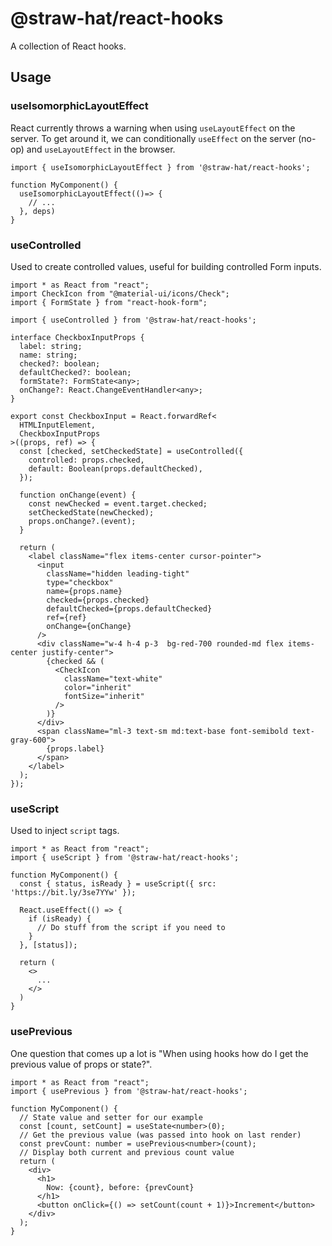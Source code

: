 # @straw-hat/react-hooks

A collection of React hooks.

## Usage

### useIsomorphicLayoutEffect

React currently throws a warning when using `useLayoutEffect` on the server. To
get around it, we can conditionally `useEffect` on the server (no-op) and
`useLayoutEffect` in the browser.

```tsx
import { useIsomorphicLayoutEffect } from '@straw-hat/react-hooks';

function MyComponent() {
  useIsomorphicLayoutEffect(()=> {
    // ...
  }, deps)
}
```

### useControlled

Used to create controlled values, useful for building controlled Form inputs.

```tsx
import * as React from "react";
import CheckIcon from "@material-ui/icons/Check";
import { FormState } from "react-hook-form";

import { useControlled } from '@straw-hat/react-hooks';

interface CheckboxInputProps {
  label: string;
  name: string;
  checked?: boolean;
  defaultChecked?: boolean;
  formState?: FormState<any>;
  onChange?: React.ChangeEventHandler<any>;
}

export const CheckboxInput = React.forwardRef<
  HTMLInputElement,
  CheckboxInputProps
>((props, ref) => {
  const [checked, setCheckedState] = useControlled({
    controlled: props.checked,
    default: Boolean(props.defaultChecked),
  });

  function onChange(event) {
    const newChecked = event.target.checked;
    setCheckedState(newChecked);
    props.onChange?.(event);
  }

  return (
    <label className="flex items-center cursor-pointer">
      <input
        className="hidden leading-tight"
        type="checkbox"
        name={props.name}
        checked={props.checked}
        defaultChecked={props.defaultChecked}
        ref={ref}
        onChange={onChange}
      />
      <div className="w-4 h-4 p-3  bg-red-700 rounded-md flex items-center justify-center">
        {checked && (
          <CheckIcon
            className="text-white"
            color="inherit"
            fontSize="inherit"
          />
        )}
      </div>
      <span className="ml-3 text-sm md:text-base font-semibold text-gray-600">
        {props.label}
      </span>
    </label>
  );
});
```

### useScript

Used to inject `script` tags.

```tsx
import * as React from "react";
import { useScript } from '@straw-hat/react-hooks';

function MyComponent() {
  const { status, isReady } = useScript({ src: 'https://bit.ly/3se7YYw' });

  React.useEffect(() => {
    if (isReady) {
      // Do stuff from the script if you need to
    }
  }, [status]);

  return (
    <>
      ...
    </>
  )
}
```

### usePrevious

One question that comes up a lot is "When using hooks how do I get the previous
value of props or state?".

```tsx
import * as React from "react";
import { usePrevious } from '@straw-hat/react-hooks';

function MyComponent() {
  // State value and setter for our example
  const [count, setCount] = useState<number>(0);
  // Get the previous value (was passed into hook on last render)
  const prevCount: number = usePrevious<number>(count);
  // Display both current and previous count value
  return (
    <div>
      <h1>
        Now: {count}, before: {prevCount}
      </h1>
      <button onClick={() => setCount(count + 1)}>Increment</button>
    </div>
  );
}
```
